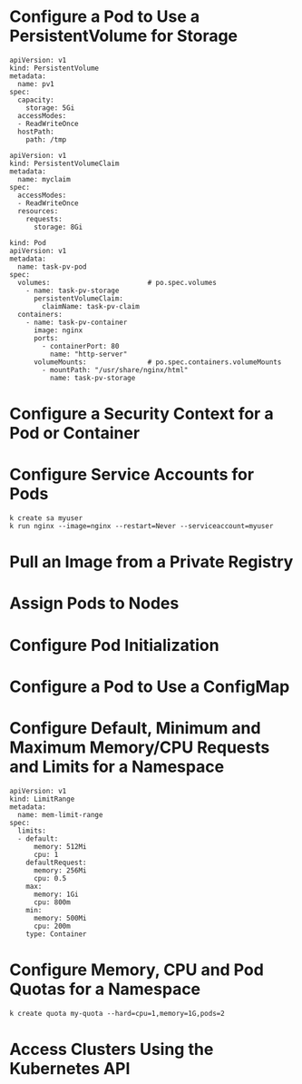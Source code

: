 # Configure a Pod to Use a PersistentVolume for Storage
```
apiVersion: v1
kind: PersistentVolume
metadata:
  name: pv1
spec:
  capacity:
    storage: 5Gi
  accessModes:
  - ReadWriteOnce
  hostPath:
    path: /tmp
```
```
apiVersion: v1
kind: PersistentVolumeClaim
metadata:
  name: myclaim
spec:
  accessModes:
  - ReadWriteOnce
  resources:
    requests:
      storage: 8Gi
```
```
kind: Pod
apiVersion: v1
metadata:
  name: task-pv-pod
spec:
  volumes:                        # po.spec.volumes
    - name: task-pv-storage
      persistentVolumeClaim:
        claimName: task-pv-claim
  containers:
    - name: task-pv-container
      image: nginx
      ports:
        - containerPort: 80
          name: "http-server"
      volumeMounts:               # po.spec.containers.volumeMounts
        - mountPath: "/usr/share/nginx/html"
          name: task-pv-storage
```
# Configure a Security Context for a Pod or Container
# Configure Service Accounts for Pods
```
k create sa myuser
k run nginx --image=nginx --restart=Never --serviceaccount=myuser
```
# Pull an Image from a Private Registry
# Assign Pods to Nodes
# Configure Pod Initialization
# Configure a Pod to Use a ConfigMap

# Configure Default, Minimum and Maximum Memory/CPU Requests and Limits for a Namespace
```
apiVersion: v1
kind: LimitRange
metadata:
  name: mem-limit-range
spec:
  limits:
  - default:
      memory: 512Mi
      cpu: 1
    defaultRequest:
      memory: 256Mi
      cpu: 0.5
    max:
      memory: 1Gi
      cpu: 800m
    min:
      memory: 500Mi
      cpu: 200m
    type: Container
```
# Configure Memory, CPU and Pod Quotas for a Namespace
```
k create quota my-quota --hard=cpu=1,memory=1G,pods=2
```
# Access Clusters Using the Kubernetes API
